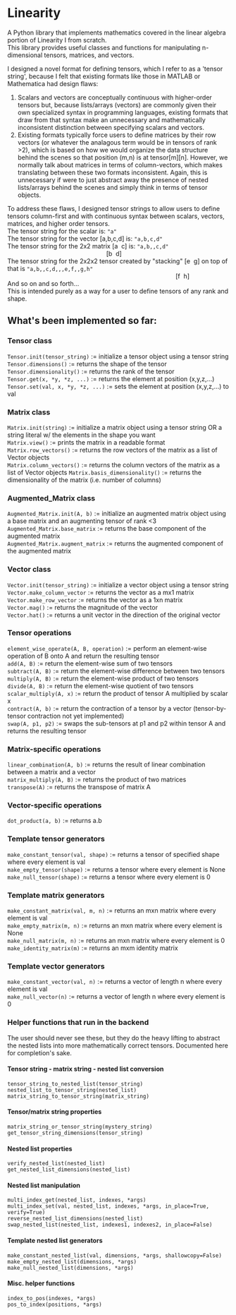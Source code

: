 # Linearity
A Python library that implements mathematics covered in the linear algebra portion of Linearity I from scratch.  
This library provides useful classes and functions for manipulating n-dimensional tensors, matrices, and vectors.  

I designed a novel format for defining tensors, which I refer to as a 'tensor string', because I felt that existing formats like those in MATLAB or Mathematica had design flaws:  
1. Scalars and vectors are conceptually continuous with higher-order tensors but, because lists/arrays (vectors) are commonly given their own specialized syntax in programming languages, existing formats that draw from that syntax make an unnecessary and mathematically inconsistent distinction between specifying scalars and vectors.
2. Existing formats typically force users to define matrices by their row vectors (or whatever the analagous term would be in tensors of rank >2), which is based on how we would organize the data structure behind the scenes so that position (m,n) is at tensor[m][n]. However, we normally talk about matrices in terms of column-vectors, which makes translating between these two formats inconsistent. Again, this is unnecessary if were to just abstract away the presence of nested lists/arrays behind the scenes and simply think in terms of tensor objects.

To address these flaws, I designed tensor strings to allow users to define tensors column-first and with continuous syntax between scalars, vectors, matrices, and higher order tensors.  
The tensor string for the scalar is: `"a"`  
The tensor string for the vector [a,b,c,d] is: `"a,b,c,d"`  
The tensor string for the 2x2 matrix [a&nbsp;&nbsp;c] is: `"a,b,,c,d"`  
&nbsp;&nbsp;&nbsp;&nbsp;&nbsp;&nbsp;&nbsp;&nbsp;&nbsp;&nbsp;&nbsp;&nbsp;&nbsp;&nbsp;&nbsp;&nbsp;&nbsp;&nbsp;&nbsp;&nbsp;&nbsp;&nbsp;&nbsp;&nbsp;&nbsp;&nbsp;&nbsp;&nbsp;&nbsp;&nbsp;&nbsp;&nbsp;&nbsp;&nbsp;&nbsp;&nbsp;&nbsp;&nbsp;&nbsp;&nbsp;&nbsp;&nbsp;&nbsp;&nbsp;&nbsp;&nbsp;&nbsp;&nbsp;&nbsp;&nbsp;&nbsp;&nbsp;&nbsp;&nbsp;&nbsp;&nbsp;&nbsp;[b&nbsp;&nbsp;d]  
The tensor string for the 2x2x2 tensor created by "stacking" [e&nbsp;&nbsp;g] on top of that is `"a,b,,c,d,,,e,f,,g,h"`  
&nbsp;&nbsp;&nbsp;&nbsp;&nbsp;&nbsp;&nbsp;&nbsp;&nbsp;&nbsp;&nbsp;&nbsp;&nbsp;&nbsp;&nbsp;&nbsp;&nbsp;&nbsp;&nbsp;&nbsp;&nbsp;&nbsp;&nbsp;&nbsp;&nbsp;&nbsp;&nbsp;&nbsp;&nbsp;&nbsp;&nbsp;&nbsp;&nbsp;&nbsp;&nbsp;&nbsp;&nbsp;&nbsp;&nbsp;&nbsp;&nbsp;&nbsp;&nbsp;&nbsp;&nbsp;&nbsp;&nbsp;&nbsp;&nbsp;&nbsp;&nbsp;&nbsp;&nbsp;&nbsp;&nbsp;&nbsp;&nbsp;&nbsp;&nbsp;&nbsp;&nbsp;&nbsp;&nbsp;&nbsp;&nbsp;&nbsp;&nbsp;&nbsp;&nbsp;&nbsp;&nbsp;&nbsp;&nbsp;&nbsp;&nbsp;&nbsp;&nbsp;&nbsp;&nbsp;&nbsp;&nbsp;&nbsp;&nbsp;&nbsp;&nbsp;&nbsp;&nbsp;&nbsp;&nbsp;&nbsp;&nbsp;&nbsp;&nbsp;&nbsp;&nbsp;&nbsp;&nbsp;[f&nbsp;&nbsp;h]  
And so on and so forth...  
This is intended purely as a way for a user to define tensors of any rank and shape.

## What's been implemented so far:
### Tensor class
`Tensor.init(tensor_string)` := initialize a tensor object using a tensor string  
`Tensor.dimensions()` := returns the shape of the tensor  
`Tensor.dimensionality()` := returns the rank of the tensor  
`Tensor.get(x, *y, *z, ...)` := returns the element at position (x,y,z,...)  
`Tensor.set(val, x, *y, *z, ...)` := sets the element at position (x,y,z,...) to val  
### Matrix class  
`Matrix.init(string)` := initialize a matrix object using a tensor string OR a string literal w/ the elements in the shape you want  
`Matrix.view()` := prints the matrix in a readable format
`Matrix.row_vectors()` := returns the row vectors of the matrix as a list of Vector objects  
`Matrix.column_vectors()` := returns the column vectors of the matrix as a list of Vector objects
`Matrix.basis_dimensionality()` := returns the dimensionality of the matrix (i.e. number of columns)
### Augmented_Matrix class  
`Augmented_Matrix.init(A, b)` := initialize an augmented matrix object using a base matrix and an augmenting tensor of rank <3  
`Augmented_Matrix.base_matrix` := returns the base component of the augmented matrix  
`Augmented_Matrix.augment_matrix` := returns the augmented component of the augmented matrix
### Vector class  
`Vector.init(tensor_string)` := initialize a vector object using a tensor string
`Vector.make_column_vector` := returns the vector as a mx1 matrix  
`Vector.make_row_vector` := returns the vector as a 1xn matrix  
`Vector.mag()` := returns the magnitude of the vector  
`Vector.hat()` := returns a unit vector in the direction of the original vector  
### Tensor operations  
`element_wise_operate(A, B, operation)` := perform an element-wise operation of B onto A and return the resulting tensor  
`add(A, B)` := return the element-wise sum of two tensors  
`subtract(A, B)` := return the element-wise difference between two tensors  
`multiply(A, B)` := return the element-wise product of two tensors  
`divide(A, B)` := return the element-wise quotient of two tensors  
`scalar_multiply(A, x)` := return the product of tensor A multiplied by scalar x  
`contract(A, b)` := return the contraction of a tensor by a vector (tensor-by-tensor contraction not yet implemented)  
`swap(A, p1, p2)` := swaps the sub-tensors at p1 and p2 within tensor A and returns the resulting tensor  
### Matrix-specific operations  
`linear_combination(A, b)` := returns the result of linear combination between a matrix and a vector  
`matrix_multiply(A, B)` := returns the product of two matrices  
`transpose(A)` := returns the transpose of matrix A  
### Vector-specific operations
`dot_product(a, b)` := returns a.b
### Template tensor generators  
`make_constant_tensor(val, shape)` := returns a tensor of specified shape where every element is val  
`make_empty_tensor(shape)` := returns a tensor where every element is None  
`make_null_tensor(shape)` := returns a tensor where every element is 0  
### Template matrix generators  
`make_constant_matrix(val, m, n)` := returns an mxn matrix where every element is val  
`make_empty_matrix(m, n)` := returns an mxn matrix where every element is None  
`make_null_matrix(m, n)` := returns an mxn matrix where every element is 0  
`make_identity_matrix(m)` := returns an mxm identity matrix  
### Template vector generators  
`make_constant_vector(val, n)` := returns a vector of length n where every element is val  
`make_null_vector(n)` := returns a vector of length n where every element is 0

### Helper functions that run in the backend
The user should never see these, but they do the heavy lifting to abstract the nested lists into more mathematically correct tensors. Documented here for completion's sake.  
#### Tensor string - matrix string - nested list conversion
`tensor_string_to_nested_list(tensor_string)`  
`nested_list_to_tensor_string(nested_list)`  
`matrix_string_to_tensor_string(matrix_string)`  
#### Tensor/matrix string properties
`matrix_string_or_tensor_string(mystery_string)`  
`get_tensor_string_dimensions(tensor_string)`  
#### Nested list properties
`verify_nested_list(nested_list)`  
`get_nested_list_dimensions(nested_list)`  
#### Nested list manipulation
`multi_index_get(nested_list, indexes, *args)`  
`multi_index_set(val, nested_list, indexes, *args, in_place=True, verify=True)`  
`reverse_nested_list_dimensions(nested_list)`  
`swap_nested_list(nested_list, indexes1, indexes2, in_place=False)`  
#### Template nested list generators
`make_constant_nested_list(val, dimensions, *args, shallowcopy=False)`  
`make_empty_nested_list(dimensions, *args)`  
`make_null_nested_list(dimensions, *args)`  
#### Misc. helper functions
`index_to_pos(indexes, *args)`  
`pos_to_index(positions, *args)`  
